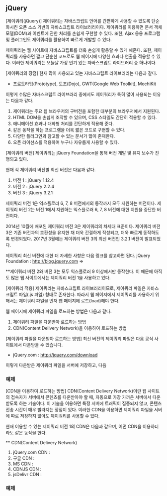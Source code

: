 ## jQuery

[제이쿼리(jQuery)]
  제이쿼리는 자바스크립트 언어를 간편하게 사용할 수 있도록 단순화시킨 오픈 소스 기반의 자바스크립트 라이브러리이다.
제이쿼리를 이용하면 문서 객체 모델(DOM)과 이벤트에 관한 처리를 손쉽게 구현할 수 있다.
또한, Ajax 응용 프로그램 및 플러그인도 제이쿼리를 활용하여 빠르게 개발할 수 있다.

  제이쿼리는 웹 사이트에 자바스크립트를 더욱 손쉽게 활용할 수 있게 해준다.
또한, 제이쿼리를 사용하면 짧고 단순한 코드로도 웹 페이지에 다양한 효과나 연출을 적용할 수 있다.
이러한 제이쿼리는 오늘날 가장 인기 있는 자바스크립트 라이브러리 중 하나이다.

[제이쿼리의 장점]
  현재 많이 사용되고 있는 자바스크립트 라이브러리는 다음과 같다.
 - 프로토타입(Prototype), 도조(Dojo), GWT(Google Web Toolkit), MochiKit

이렇게 수많은 자바스크립트 라이브러리 중에서도 제이쿼리가 특히 많이 사용되는 이유는 다음과 같다.

1. 제이쿼리는 주요 웹 브라우저의 구버전을 포함한 대부분의 브라우저에서 지원된다.
2. HTML DOM을 손쉽게 조작할 수 있으며, CSS 스타일도 간단히 적용할 수 있다.
3. 애니메이션 효과나 대화형 처리를 간단하게 적용해 준다.
4. 같은 동작을 하는 프로그램을 더욱 짧은 코드로 구현할 수 있다.
5. 다양한 플러그인과 참고할 수 있는 문서가 많이 존재한다.
6. 오픈 라이선스를 적용하여 누구나 자유롭게 사용할 수 있다.

[제이쿼리 버전]
  제이쿼리는 jQuery Foundation을 통해 버전 개발 및 유지 보수가 진행되고 있다.

현재 각 제이쿼리 버전별 최신 버전은 다음과 같다.

1. 버전 1 : jQuery 1.12.4
2. 버전 2 : jQuery 2.2.4
3. 버전 3 : jQuery 3.2.1

 
제이쿼리 버전 1은 익스플로러 6, 7, 8 버전에서의 동작까지 모두 지원하는 버전이다.
제이쿼리 버전 2는 버전 1에서 지원하는 익스플로러 6, 7, 8 버전에 대한 지원을 중단한 버전이다.

2014년 10월에 배포된 제이쿼리 버전 3은 제이쿼리의 차세대 표준이다.
제이쿼리 버전 3은 기존 버전과의 호환성을 유지한 채 더욱 간결하게 작성되고, 더욱 빠르게 동작하도록 변경되었다.
2017년 3월에는 제이쿼리 버전 3의 최신 버전인 3.2.1 버전이 발표되었다.

제이쿼리 최신 버전에 대한 더 자세한 사항은 다음 링크를 참고하면 된다.
jQuery Foundation : http://blog.jquery.com =>

 **제이쿼리 버전 2와 버전 3는 모두 익스플로러 9 이상에서만 동작한다.
이 때문에 아직도 많은 웹 사이트에서는 제이쿼리 버전 1을 사용하고 있다.

[제이쿼리 적용]
  제이쿼리는 자바스크립트 라이브러리이므로, 제이쿼리 파일은 자바스크립트 파일(.js 파일) 형태로 존재한다.
따라서 웹 페이지에서 제이쿼리를 사용하기 위해서는 제이쿼리 파일을 먼저 웹 페이지에 로드(load)해야 한다.

웹 페이지에 제이쿼리 파일을 로드하는 방법은 다음과 같다.

1. 제이쿼리 파일을 다운받아 로드하는 방법
2. CDN(Content Delivery Network)을 이용하여 로드하는 방법

[제이쿼리 파일을 다운받아 로드하는 방법]
최신 버전의 제이쿼리 파일은 다음 공식 사이트에서 다운받을 수 있습니다.

 - jQuery.com : http://jquery.com/download

이렇게 다운받은 제이쿼리 파일을 서버에 저장하고, 다음 <script>태그를 웹 페이지의 <head>태그 내에 삽입하면 된다.

### 문법
<head>
    <script src="/파일경로/제이쿼리파일명.js"></script>
</head>

### 예제
<head>
    <script src="/media/jquery-1.12.4.min.js"></script>
</head>


[CDN을 이용하여 로드하는 방법]
  CDN(Content Delivery Network)이란 웹 사이트의 접속자가 서버에서 콘텐츠를 다운받아야 할 때, 자동으로 가장 가까운 서버에서 다운받도록 하는 기술이다.
이 기술을 이용하면 특정 서버에 트래픽이 집중되지 않고, 콘텐츠 전송 시간이 매우 빨라지는 장점이 있다.
이러한 CDN을 이용하면 제이쿼리 파일을 서버에 따로 저장하지 않아도 제이쿼리를 사용할 수 있다.

현재 이용할 수 있는 제이쿼리 버전 1의 CDN은 다음과 같으며, 어떤 CDN을 이용하더라도 같은 동작을 한다.

** CDN(Content Delivery Network)
1. jQuery.com CDN : <script src="https://code.jquery.com/jquery-1.12.4.min.js"></script>
2. 구글 CDN       : <script src="https://ajax.googleapis.com/ajax/libs/jquery/1.12.4/jquery.min.js"></script>
3. MS CDN         : <script src="http://ajax.aspnetcdn.com/ajax/jQuery/jquery-1.12.4.min.js"></script>
4. CDNJS CDN      : <script src="https://cdnjs.cloudflare.com/ajax/libs/jquery/1.12.4/jquery.min.js"></script>
5. jsDelivr CDN   : <script src="https://cdn.jsdelivr.net/jquery/1.12.4/jquery.min.js"></script>

 
### 예제
<head>
    <script src="https://ajax.googleapis.com/ajax/libs/jquery/1.12.4/jquery.min.js"></script>
</head>




















